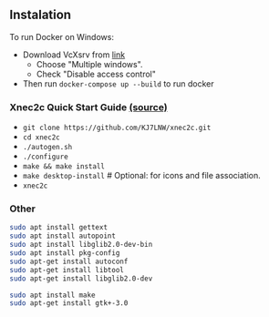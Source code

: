 ## Instalation
To run Docker on Windows:
- Download VcXsrv from [link](https://sourceforge.net/projects/vcxsrv/)
  - Choose "Multiple windows".
  - Check "Disable access control"
- Then run `docker-compose up --build` to run docker

### Xnec2c Quick Start Guide [(source)](https://www.xnec2c.org/)
- `git clone https://github.com/KJ7LNW/xnec2c.git`
- `cd xnec2c`
- `./autogen.sh`
- `./configure`
- `make && make install`
- `make desktop-install` # Optional: for icons and file association.
- `xnec2c`

### Other
``` bash
sudo apt install gettext
sudo apt install autopoint
sudo apt install libglib2.0-dev-bin
sudo apt install pkg-config
sudo apt-get install autoconf
sudo apt-get install libtool
sudo apt-get install libglib2.0-dev

sudo apt install make
sudo apt-get install gtk+-3.0
```

